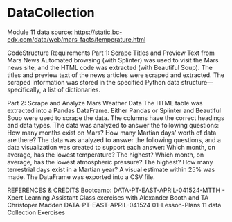 # DataCollection
Module 11
data source: https://static.bc-edx.com/data/web/mars_facts/temperature.html 

CodeStructure Requirements
Part 1: Scrape Titles and Preview Text from Mars News 
Automated browsing (with Splinter) was used to visit the Mars news site, and the HTML code was extracted (with Beautiful Soup). 
The titles and preview text of the news articles were scraped and extracted. 
The scraped information was stored in the specified Python data structure—specifically, a list of dictionaries. 

Part 2: Scrape and Analyze Mars Weather Data 
The HTML table was extracted into a Pandas DataFrame. Either Pandas or Splinter and Beautiful Soup were used to scrape the data. The columns have the correct headings and data types. 
The data was analyzed to answer the following questions: 
How many months exist on Mars? 
How many Martian days' worth of data are there? 
The data was analyzed to answer the following questions, and a data visualization was created to support each answer: 
Which month, on average, has the lowest temperature? The highest? 
Which month, on average, has the lowest atmospheric pressure? The highest? 
How many terrestrial days exist in a Martian year? A visual estimate within 25% was made. 
The DataFrame was exported into a CSV file. 

REFERENCES & CREDITS
Bootcamp: DATA-PT-EAST-APRIL-041524-MTTH - Xpert Learning Assistant
Class exercises with Alexander Booth and TA Christoper Madden
DATA-PT-EAST-APRIL-041524
01-Lesson-Plans
11 data Collection Exercises
